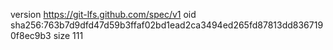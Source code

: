 version https://git-lfs.github.com/spec/v1
oid sha256:763b7d9dfd47d59b3ffaf02bd1ead2ca3494ed265fd87813dd8367190f8ec9b3
size 111

